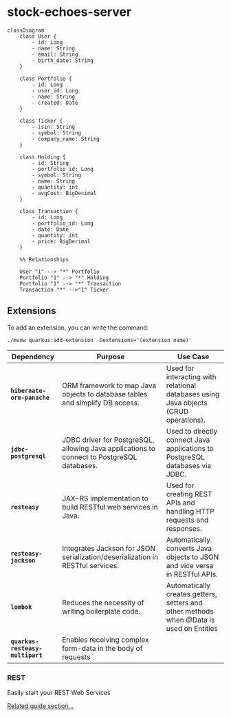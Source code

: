 # stock-echoes-server
````mermaid
classDiagram
    class User {
        - id: Long
        - name: String
        - email: String
        - birth_date: String
    }

    class Portfolio {
        - id: Long
        - user_id: Long
        - name: String
        - created: Date
    }

    class Ticker {
        - isin: String
        - symbol: String
        - company_name: String
    }

    class Holding {
        - id: String
        - portfolio_id: Long
        - symbol: String
        - name: String
        - quantity: int
        - avgCost: BigDecimal
    }

    class Transaction {
        - id: Long
        - portfolio_id: Long
        - date: Date
        - quantity: int
        - price: BigDecimal
    }

    %% Relationships

    User "1" --> "*" Portfolio
    Portfolio "1" --> "*" Holding
    Portfolio "1" --> "*" Transaction
    Transaction "*" -->"1" Ticker
````

## Extensions

To add an extension, you can write the command:

```shell script
./mvnw quarkus:add-extension -Dextensions='(extension name)'
```

| Dependency                  | Purpose                                                                                    | Use Case                                                                                |
|-----------------------------|--------------------------------------------------------------------------------------------|-----------------------------------------------------------------------------------------|
| **`hibernate-orm-panache`** | ORM framework to map Java objects to database tables and simplify DB access.               | Used for interacting with relational databases using Java objects (CRUD operations).    |
| **`jdbc-postgresql`**       | JDBC driver for PostgreSQL, allowing Java applications to connect to PostgreSQL databases. | Used to directly connect Java applications to PostgreSQL databases via JDBC.            |
| **`resteasy`**              | JAX-RS implementation to build RESTful web services in Java.                               | Used for creating REST APIs and handling HTTP requests and responses.                   |
| **`resteasy-jackson`**      | Integrates Jackson for JSON serialization/deserialization in RESTful services.             | Automatically converts Java objects to JSON and vice versa in RESTful APIs.             |
| **`lombok`**                | Reduces the necessity of writing boilerplate code.                                         | Automatically creates getters, setters and other methods when @Data is used on Entities |
| **`quarkus-resteasy-multipart`** | Enables receiving complex form-data in the body of requests                                |  |

### REST

Easily start your REST Web Services

[Related guide section...](https://quarkus.io/guides/getting-started-reactive#reactive-jax-rs-resources)
